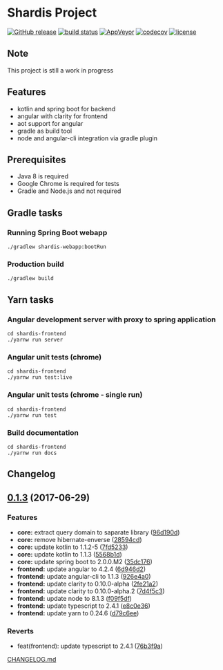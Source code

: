 # Shardis Project

[![GitHub release](https://img.shields.io/github/release/shardis/shardis.svg)](https://github.com/shardis/shardis/releases)
[![build status](https://img.shields.io/travis/shardis/shardis/master.svg)](https://travis-ci.org/shardis/shardis)
[![AppVeyor](https://img.shields.io/appveyor/ci/kucharzyk/shardis.svg)](https://ci.appveyor.com/project/kucharzyk/shardis)
[![codecov](https://img.shields.io/codecov/c/github/shardis/shardis/master.svg)](https://codecov.io/gh/shardis/shardis)
[![license](https://img.shields.io/github/license/shardis/shardis.svg)](https://github.com/shardis/shardis)


## Note

This project is still a work in progress

## Features

* kotlin and spring boot for backend
* angular with clarity for frontend
* aot support for angular
* gradle as build tool
* node and angular-cli integration via gradle plugin

## Prerequisites

* Java 8 is required
* Google Chrome is required for tests
* Gradle and Node.js and not required

## Gradle tasks

### Running Spring Boot webapp
```
./gradlew shardis-webapp:bootRun 
```

### Production build
```
./gradlew build 
```

## Yarn tasks

### Angular development server with proxy to spring application
```
cd shardis-frontend
./yarnw run server 
```

### Angular unit tests (chrome)
```
cd shardis-frontend
./yarnw run test:live 
```

### Angular unit tests (chrome - single run)
```
cd shardis-frontend
./yarnw run test
```

### Build documentation
```
cd shardis-frontend
./yarnw run docs
```

## Changelog

<a name="0.1.3"></a>
## [0.1.3](https://github.com/shardis/shardis/compare/v0.1.2...v0.1.3) (2017-06-29)


### Features

* **core:** extract query domain to saparate library ([96d190d](https://github.com/shardis/shardis/commit/96d190d))
* **core:** remove hibernate-enverse ([28594cd](https://github.com/shardis/shardis/commit/28594cd))
* **core:** update kotlin to 1.1.2-5 ([7fd5233](https://github.com/shardis/shardis/commit/7fd5233))
* **core:** update kotlin to 1.1.3 ([5568b1d](https://github.com/shardis/shardis/commit/5568b1d))
* **core:** update spring boot to 2.0.0.M2 ([35dc176](https://github.com/shardis/shardis/commit/35dc176))
* **frontend:** update angular to 4.2.4 ([6d946d2](https://github.com/shardis/shardis/commit/6d946d2))
* **frontend:** update angular-cli to 1.1.3 ([926e4a0](https://github.com/shardis/shardis/commit/926e4a0))
* **frontend:** update clarity to 0.10.0-alpha ([2fe21a2](https://github.com/shardis/shardis/commit/2fe21a2))
* **frontend:** update clarity to 0.10.0-alpha.2 ([7d4f5c3](https://github.com/shardis/shardis/commit/7d4f5c3))
* **frontend:** update node to 8.1.3 ([f09f5df](https://github.com/shardis/shardis/commit/f09f5df))
* **frontend:** update typescript to 2.4.1 ([e8c0e36](https://github.com/shardis/shardis/commit/e8c0e36))
* **frontend:** update yarn to 0.24.6 ([d79c6ee](https://github.com/shardis/shardis/commit/d79c6ee))


### Reverts

* feat(frontend): update typescript to 2.4.1 ([76b3f9a](https://github.com/shardis/shardis/commit/76b3f9a))


[CHANGELOG.md](CHANGELOG.md)

